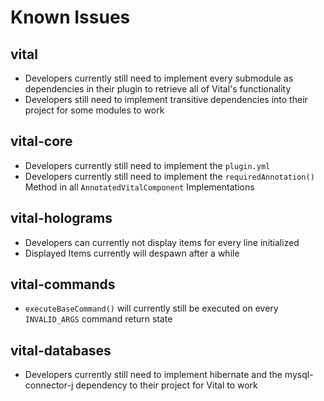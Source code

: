 # Known Issues

## vital
- Developers currently still need to implement every submodule as dependencies in their plugin to retrieve all of Vital's functionality
- Developers still need to implement transitive dependencies into their project for some modules to work

## vital-core
- Developers currently still need to implement the `plugin.yml`
- Developers currently still need to implement the `requiredAnnotation()` Method in all `AnnotatedVitalComponent` Implementations

## vital-holograms
- Developers can currently not display items for every line initialized
- Displayed Items currently will despawn after a while

## vital-commands
- `executeBaseCommand()` will currently still be executed on every `INVALID_ARGS` command return state

## vital-databases
- Developers currently still need to implement hibernate and the mysql-connector-j dependency to their project for Vital to work